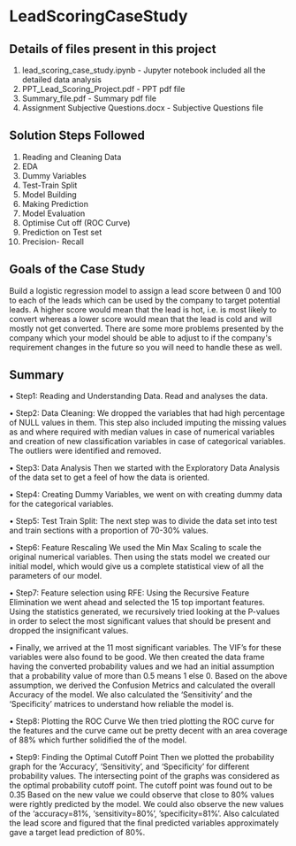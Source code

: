# LeadScoringCaseStudy

## Details of files present in this project
1. lead_scoring_case_study.ipynb - Jupyter notebook included all the detailed data analysis
2. PPT_Lead_Scoring_Project.pdf - PPT pdf file
3. Summary_file.pdf - Summary pdf file
4. Assignment Subjective Questions.docx - Subjective Questions file

## Solution Steps Followed

1. Reading and Cleaning Data
2. EDA
3. Dummy Variables
4. Test-Train Split
5. Model Building
6. Making Prediction
7. Model Evaluation
8. Optimise Cut off (ROC Curve)
9. Prediction on Test set
10. Precision- Recall

## Goals of the Case Study
Build a logistic regression model to assign a lead score between 0 and 100 to each of the leads which can be used by the company to target potential leads. A higher score would mean that the lead is hot, i.e. is most likely to convert whereas a lower score would mean that the lead is cold and will mostly not get converted. There are some more problems presented by the company which your model should be able to adjust to if the company's requirement changes in the future so you will need to handle these as well.


## Summary
 
 • Step1: Reading and Understanding Data. Read and analyses the data.  
 
• Step2: Data Cleaning:  We dropped the variables that had high percentage of NULL 
values in them. This step also included imputing the missing values as and where 
required with median values in case of numerical variables and creation of new 
classification variables in case of categorical variables. The outliers were identified 
and removed.    

• Step3: Data Analysis Then we started with the Exploratory Data Analysis of the data 
set to get a feel of how the data is oriented.  

• Step4: Creating Dummy Variables, we went on with creating dummy data for the 
categorical variables.

• Step5: Test Train Split:  The next step was to divide the data set into test and train 
sections with a proportion of 70-30% values.

• Step6: Feature Rescaling We used the Min Max Scaling to scale the original numerical 
variables. Then using the stats model we created our initial model, which would give 
us a complete statistical view of all the parameters of our model.  

• Step7: Feature selection using RFE:  Using the Recursive Feature Elimination we went 
ahead and selected the 15 top important features. Using the statistics generated, we 
recursively tried looking at the P-values in order to select the most significant values 
that should be present and dropped the insignificant values. 

• Finally, we arrived at the 11 most significant variables. The VIF’s for these variables 
were also found to be good. We then created the data frame having the converted 
probability values and we had an initial assumption that a probability value of more 
than 0.5 means 1 else 0. Based on the above assumption, we derived the Confusion 
Metrics and calculated the overall Accuracy of the model. We also calculated the 
‘Sensitivity’ and the ‘Specificity’ matrices to understand how reliable the model is. 

• Step8: Plotting the ROC Curve We then tried plotting the ROC curve for the features 
and the curve came out be pretty decent with an area coverage of 88% which further 
solidified the of the model.  

• Step9: Finding the Optimal Cutoff Point Then we plotted the probability graph for the 
‘Accuracy’, ‘Sensitivity’, and ‘Specificity’ for different probability values. The 
intersecting point of the graphs was considered as the optimal probability cutoff 
point. The cutoff point was found out to be 0.35 Based on the new value we could 
observe that close to 80% values were rightly predicted by the model. We could also 
observe the new values of the ‘accuracy=81%, ‘sensitivity=80%’, ’specificity=81%’. 
Also calculated the lead score and figured that the final predicted variables 
approximately gave a target lead prediction of 80%.
